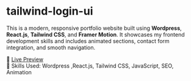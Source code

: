 # tailwind-login-ui

This is a modern, responsive portfolio website built using  **Wordpress**, **React.js**, **Tailwind CSS**, and **Framer Motion**. It showcases my frontend development skills and includes animated sections, contact form integration, and smooth navigation.

🔗 [Live Preview](https://darshboard.com)  
🎯 Skills Used: Wordpress ,React.js, Tailwind CSS, JavaScript, SEO, Animation
